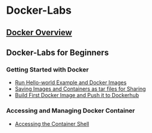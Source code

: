 # Docker-Labs
 
 ## [Docker Overview](Overview/overview.md)<br />
 ## Docker-Labs for Beginners<br />
  ### Getting Started with Docker
   * [Run Hello-world Example and Docker Images](Docker-Beginners/beginners.md)
   * [Saving Images and Containers as tar files for Sharing](Docker-Beginners/tar.md)
   * [Build First Docker Image and Push it to Dockerhub](Overview/overview.md)
  
  ### Accessing and Managing Docker Container
   * [Accessing the Container Shell](Accessing-Managing/accessing.md)
